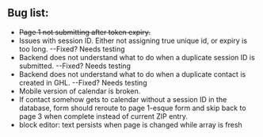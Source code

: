 ## Bug list:

- ~~Page 1 not submitting after token expiry.~~
- Issues with session ID. Either not assigning true unique id, or expiry is too long. --Fixed? Needs testing
- Backend does not understand what to do when a duplicate session ID is submitted. --Fixed? Needs testing
- Backend does not understand what to do when a duplicate contact is created in GHL. --Fixed? Needs testing
- Mobile version of calendar is broken.
- If contact somehow gets to calendar without a session ID in the database, form should reroute to page 1-esque form and skip
back to page 3 when complete instead of current ZIP entry.
- block editor: text persists when page is changed while array is fresh

